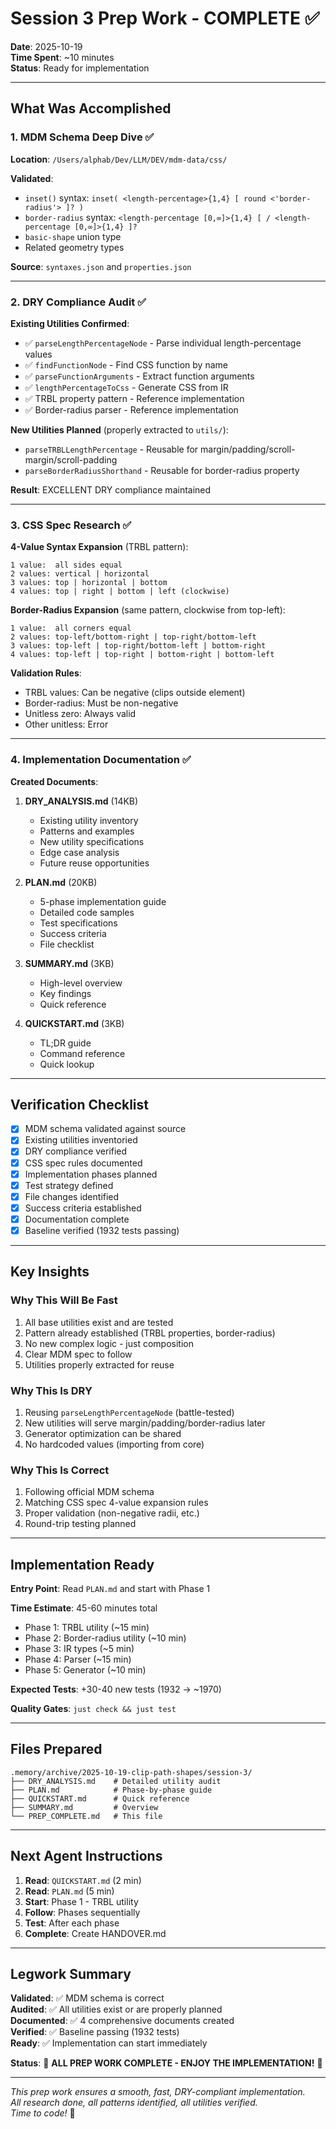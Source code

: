 # Session 3 Prep Work - COMPLETE ✅

**Date**: 2025-10-19  
**Time Spent**: ~10 minutes  
**Status**: Ready for implementation  

---

## What Was Accomplished

### 1. MDM Schema Deep Dive ✅

**Location**: `/Users/alphab/Dev/LLM/DEV/mdm-data/css/`

**Validated**:
- `inset()` syntax: `inset( <length-percentage>{1,4} [ round <'border-radius'> ]? )`
- `border-radius` syntax: `<length-percentage [0,∞]>{1,4} [ / <length-percentage [0,∞]>{1,4} ]?`
- `basic-shape` union type
- Related geometry types

**Source**: `syntaxes.json` and `properties.json`

---

### 2. DRY Compliance Audit ✅

**Existing Utilities Confirmed**:
- ✅ `parseLengthPercentageNode` - Parse individual length-percentage values
- ✅ `findFunctionNode` - Find CSS function by name
- ✅ `parseFunctionArguments` - Extract function arguments
- ✅ `lengthPercentageToCss` - Generate CSS from IR
- ✅ TRBL property pattern - Reference implementation
- ✅ Border-radius parser - Reference implementation

**New Utilities Planned** (properly extracted to `utils/`):
- `parseTRBLLengthPercentage` - Reusable for margin/padding/scroll-margin/scroll-padding
- `parseBorderRadiusShorthand` - Reusable for border-radius property

**Result**: EXCELLENT DRY compliance maintained

---

### 3. CSS Spec Research ✅

**4-Value Syntax Expansion** (TRBL pattern):
```
1 value:  all sides equal
2 values: vertical | horizontal
3 values: top | horizontal | bottom  
4 values: top | right | bottom | left (clockwise)
```

**Border-Radius Expansion** (same pattern, clockwise from top-left):
```
1 value:  all corners equal
2 values: top-left/bottom-right | top-right/bottom-left
3 values: top-left | top-right/bottom-left | bottom-right
4 values: top-left | top-right | bottom-right | bottom-left
```

**Validation Rules**:
- TRBL values: Can be negative (clips outside element)
- Border-radius: Must be non-negative
- Unitless zero: Always valid
- Other unitless: Error

---

### 4. Implementation Documentation ✅

**Created Documents**:

1. **DRY_ANALYSIS.md** (14KB)
   - Existing utility inventory
   - Patterns and examples
   - New utility specifications
   - Edge case analysis
   - Future reuse opportunities

2. **PLAN.md** (20KB)
   - 5-phase implementation guide
   - Detailed code samples
   - Test specifications
   - Success criteria
   - File checklist

3. **SUMMARY.md** (3KB)
   - High-level overview
   - Key findings
   - Quick reference

4. **QUICKSTART.md** (3KB)
   - TL;DR guide
   - Command reference
   - Quick lookup

---

## Verification Checklist

- [x] MDM schema validated against source
- [x] Existing utilities inventoried
- [x] DRY compliance verified
- [x] CSS spec rules documented
- [x] Implementation phases planned
- [x] Test strategy defined
- [x] File changes identified
- [x] Success criteria established
- [x] Documentation complete
- [x] Baseline verified (1932 tests passing)

---

## Key Insights

### Why This Will Be Fast
1. All base utilities exist and are tested
2. Pattern already established (TRBL properties, border-radius)
3. No new complex logic - just composition
4. Clear MDM spec to follow
5. Utilities properly extracted for reuse

### Why This Is DRY
1. Reusing `parseLengthPercentageNode` (battle-tested)
2. New utilities will serve margin/padding/border-radius later
3. Generator optimization can be shared
4. No hardcoded values (importing from core)

### Why This Is Correct
1. Following official MDM schema
2. Matching CSS spec 4-value expansion rules
3. Proper validation (non-negative radii, etc.)
4. Round-trip testing planned

---

## Implementation Ready

**Entry Point**: Read `PLAN.md` and start with Phase 1

**Time Estimate**: 45-60 minutes total
- Phase 1: TRBL utility (~15 min)
- Phase 2: Border-radius utility (~10 min)
- Phase 3: IR types (~5 min)
- Phase 4: Parser (~15 min)
- Phase 5: Generator (~10 min)

**Expected Tests**: +30-40 new tests (1932 → ~1970)

**Quality Gates**: `just check && just test`

---

## Files Prepared

```
.memory/archive/2025-10-19-clip-path-shapes/session-3/
├── DRY_ANALYSIS.md    # Detailed utility audit
├── PLAN.md            # Phase-by-phase guide
├── QUICKSTART.md      # Quick reference
├── SUMMARY.md         # Overview
└── PREP_COMPLETE.md   # This file
```

---

## Next Agent Instructions

1. **Read**: `QUICKSTART.md` (2 min)
2. **Read**: `PLAN.md` (5 min)
3. **Start**: Phase 1 - TRBL utility
4. **Follow**: Phases sequentially
5. **Test**: After each phase
6. **Complete**: Create HANDOVER.md

---

## Legwork Summary

**Validated**: ✅ MDM schema is correct  
**Audited**: ✅ All utilities exist or are properly planned  
**Documented**: ✅ 4 comprehensive documents created  
**Verified**: ✅ Baseline passing (1932 tests)  
**Ready**: ✅ Implementation can start immediately  

**Status**: 🎉 **ALL PREP WORK COMPLETE - ENJOY THE IMPLEMENTATION!** 🎉

---

*This prep work ensures a smooth, fast, DRY-compliant implementation.*  
*All research done, all patterns identified, all utilities verified.*  
*Time to code!* 🚀
